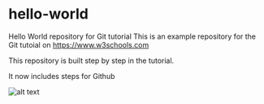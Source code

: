 # hello-world
Hello World repository for Git tutorial
This is an example repository for the Git tutoial on https://www.w3schools.com

This repository is built step by step in the tutorial.

It now includes steps for Github

![alt text]("file:///C:/1A%20SEM%202/CRASH%20COURSE/GITHUB/git/Data_analytics_project/tie_desc.png")
